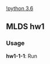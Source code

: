 [!python 3.6](https://img.shields.io/badge/python-3.6-green.svg)

## MLDS hw1

### Usage
**hw1-1-1**: Run 
